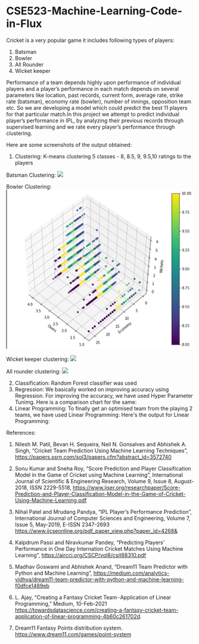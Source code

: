 # CSE523-Machine-Learning-Code-in-Flux
Cricket is a very popular game it includes following types of players:
  1. Batsman
  2. Bowler 
  3. All Rounder
  4. Wicket keeper

Performance of a team depends highly upon performance of individual players and a player’s performance in each match depends on several parameters like location, past records, current form, average rate, strike rate (batsman), economy rate (bowler), number of innings, opposition team etc. So we are developing a model which could predict the best 11 players for that particular match.In this project we attempt to predict individual player’s performance in IPL, by analyzing their previous records through supervised learning and we rate every player’s performance through clustering.

Here are some screenshots of the output obtained:

  1. Clustering: K-means clustering 5 classes - 8, 8.5, 9, 9.5,10 ratings to the players
  
  Batsman Clustering:
  ![](Results/batsman_clustering.jpg)
  
  Bowler Clustering:
  ![](Results/bowler_clustering.jpg)
  
  Wicket keeper clustering:
  ![](Results/wicket_keeper_clustering.jpg)
  
  All rounder clustering:
  ![](Results/all_rounder_clustering.jpg)
  
  2. Classification: Random Forest classifier was used
  3. Regression: We basically worked on improving accuracy using Regression. For improving the accuracy, we have used Hyper Parameter Tunimg. Here is a comparison chart for the same:
  4. Linear Programming: To finally get an optimised team from the playing 2 teams, we have used Linear Programming: Here's the output for Linear Programming:

References:
1. Nilesh M. Patil, Bevan H. Sequeira, Neil N. Gonsalves and Abhishek A. Singh, “Cricket Team Prediction Using Machine Learning Techniques”, 
https://papers.ssrn.com/sol3/papers.cfm?abstract_id=3572740

2. Sonu Kumar and Sneha Roy, “Score Prediction and Player Classification Model in the Game of Cricket using Machine Learning”, International Journal of Scientific & Engineering Research, Volume 9, Issue 8, August-2018, ISSN 2229-5518,
https://www.ijser.org/researchpaper/Score-Prediction-and-Player-Classification-Model-in-the-Game-of-Cricket-Using-Machine-Learning.pdf

3. Nihal Patel and Mrudang Pandya, “IPL Player’s Performance Prediction”, International Journal of Computer Sciences and Engineering, Volume 7, Issue 5, May-2019, E-ISSN 2347-2693
https://www.ijcseonline.org/pdf_paper_view.php?paper_id=4268&

4. Kalpdrum Passi and Niravkumar Pandey, “Predicting Players’ Performance in One Day Internation Cricket Matches Using Machine Learning”, 
https://airccj.org/CSCP/vol8/csit88310.pdf

5. Madhav Goswami and Abhishek Anand, “Dream11 Team Predictor with Python and Machine Learning”,
https://medium.com/analytics-vidhya/dream11-team-predictor-with-python-and-machine-learning-f0dfce1489eb

6. L. Ajay, “Creating a Fantasy Cricket Team - Application of Linear Programming,” Medium, 10-Feb-2021 https://towardsdatascience.com/creating-a-fantasy-cricket-team-application-of-linear-programming-4b60c261702d. 

7. Dream11 Fantasy Points distribution system.
https://www.dream11.com/games/point-system
